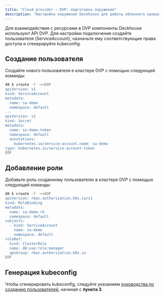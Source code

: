```yaml
---
title: "Cloud provider — DVP: подготовка окружения"
description: "Настройка окружения Deckhouse для работы облачного провайдера DVP"
---
```


Для взаимодействия с ресурсами в DVP компоненты Deckhouse используют API DVP. Для настройки подключения создайте пользователя (ServiceAccount), назначьте ему соответствующие права доступа и сгенерируйте kubeconfig.

## Создание пользователя

Создайте нового пользователя в кластере DVP с помощью следующей команды:

```bash
d8 k create -f -<<EOF
apiVersion: v1
kind: ServiceAccount
metadata:
  name: sa-demo
  namespace: default
---
apiVersion: v1
kind: Secret
metadata:
  name: sa-demo-token
  namespace: default
  annotations:
    kubernetes.io/service-account.name: sa-demo
type: kubernetes.io/service-account-token
EOF
```

## Добавление роли

Добавьте роль созданному пользователю в кластере DVP с помощью следующей команды:

```bash
d8 k create -f -<<EOF
apiVersion: rbac.authorization.k8s.io/v1
kind: RoleBinding
metadata:
  name: sa-demo-rb
  namespace: default
subjects:
  - kind: ServiceAccount
    name: sa-demo
    namespace: default
roleRef:
  kind: ClusterRole
  name: d8:use:role:manager
  apiGroup: rbac.authorization.k8s.io
EOF
```

## Генерация kubeconfig

Чтобы сгенерировать kubeconfig, следуйте указаниям [руководства по созданию пользователей](/products/kubernetes-platform/documentation/v1/modules/user-authz/usage.html#создание-serviceaccount-для-сервера-и-предоставление-ему-доступа), начиная с **пункта 3**.
